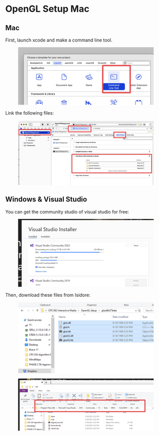 # OpenGL Setup Mac

## Mac

First, launch xcode and make a command line tool.

<figure><img src="../../.gitbook/assets/CleanShot 2024-03-07 at 12.53.11@2x.png" alt=""><figcaption></figcaption></figure>

Link the following files:

<figure><img src="../../.gitbook/assets/CleanShot 2024-03-07 at 12.53.48@2x.png" alt=""><figcaption></figcaption></figure>

## Windows & Visual Studio

You can get the community studio of visual studio for free:

<figure><img src="../../.gitbook/assets/CleanShot 2024-03-07 at 13.02.07@2x.png" alt=""><figcaption></figcaption></figure>

Then, download these files from Isidore:

<figure><img src="../../.gitbook/assets/CleanShot 2024-03-07 at 12.56.56@2x.png" alt=""><figcaption></figcaption></figure>



<figure><img src="../../.gitbook/assets/CleanShot 2024-03-07 at 13.04.30@2x.png" alt=""><figcaption></figcaption></figure>
